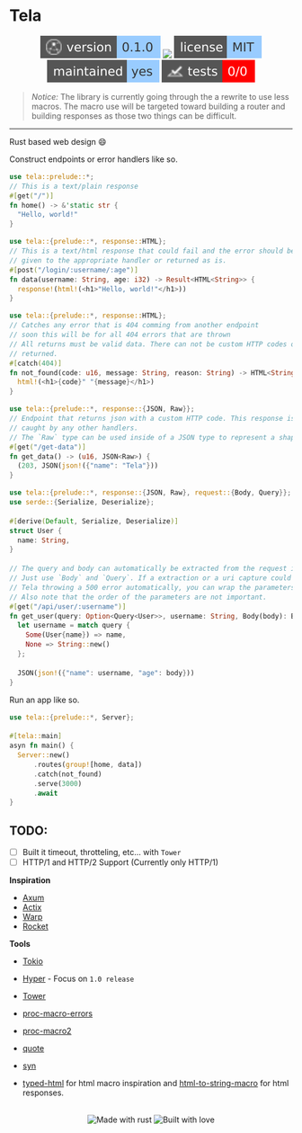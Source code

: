 # Tela 

<!-- Header Badges -->

<div align="center">
  
<img src="assets/badges/version.svg" alt="Version"/>
<a href="https://github.com/Tired-Fox/launchpad/releases" alt="Release"><img src="https://img.shields.io/github/v/release/tired-fox/launchpad.svg?style=flat-square&color=9cf"/></a>
<a href="https://github.com/Tired-Fox/launchpad/blob/main/LICENSE" alt="License"><img src="assets/badges/license.svg"/></a>
<br>
<img src="assets/badges/maintained.svg" alt="Maintained"/>
<img src="assets/badges/tests.svg" alt="Tests"/>
  
</div>

<!-- End Header -->

> *_Notice:_* The library is currently going through the a rewrite to use less macros. The macro use will be targeted toward building a router and building
> responses as those two things can be difficult.

___

Rust based web design :smile:

Construct endpoints or error handlers like so.

```rust
use tela::prelude::*;
// This is a text/plain response
#[get("/")]
fn home() -> &'static str {
  "Hello, world!"
}
```

```rust
use tela::{prelude::*, response::HTML};
// This is a text/html response that could fail and the error should be either
// given to the appropriate handler or returned as is.
#[post("/login/:username/:age")]
fn data(username: String, age: i32) -> Result<HTML<String>> {
  response!(html!(<h1>"Hello, world!"</h1>))
}
```

```rust
use tela::{prelude::*, response::HTML};
// Catches any error that is 404 comming from another endpoint
// soon this will be for all 404 errors that are thrown
// All returns must be valid data. There can not be custom HTTP codes or results
// returned.
#[catch(404)]
fn not_found(code: u16, message: String, reason: String) -> HTML<String> {
  html!(<h1>{code}" "{message}</h1>)
}
```

```rust
use tela::{prelude::*, response::{JSON, Raw}};
// Endpoint that returns json with a custom HTTP code. This response is not
// caught by any other handlers.
// The `Raw` type can be used inside of a JSON type to represent a shapeless object.
#[get("/get-data")]
fn get_data() -> (u16, JSON<Raw>) {
  (203, JSON(json!({"name": "Tela"}))
}
```

```rust
use tela::{prelude::*, response::{JSON, Raw}, request::{Body, Query}};
use serde::{Serialize, Deserialize};

#[derive(Default, Serialize, Deserialize)]
struct User {
  name: String,
}

// The query and body can automatically be extracted from the request in the parameters.
// Just use `Body` and `Query`. If a extraction or a uri capture could be missing or you don't want
// Tela throwing a 500 error automatically, you can wrap the parameters type in an `Option`.
// Also note that the order of the parameters are not important.
#[get("/api/user/:username")]
fn get_user(query: Option<Query<User>>, username: String, Body(body): Body<i32>) -> Result<JSON<Raw>> {
  let username = match query {
    Some(User{name}) => name,
    None => String::new()
  };

  JSON(json!({"name": username, "age": body}))
}
```

Run an app like so.
```rust
use tela::{prelude::*, Server};

#[tela::main]
asyn fn main() {
  Server::new()
      .routes(group![home, data])
      .catch(not_found)
      .serve(3000)
      .await
}
```

## TODO:
- [ ] Built it timeout, throtteling, etc... with `Tower`
- [ ] HTTP/1 and HTTP/2 Support (Currently only HTTP/1)

**Inspiration**
- [Axum](https://github.com/tokio-rs/axum)
- [Actix](https://github.com/actix/actix-web)
- [Warp](https://github.com/seanmonstar/warp)
- [Rocket](https://rocket.rs/)

**Tools**
- [Tokio](https://tokio.rs/)
- [Hyper](https://hyper.rs/) - Focus on `1.0 release`
- [Tower](https://github.com/tower-rs/tower)

- [proc-macro-errors](https://docs.rs/proc-macro-error/latest/proc_macro_error/)
- [proc-macro2](https://docs.rs/proc-macro2/latest/proc_macro2/)
- [quote](https://docs.rs/quote/latest/quote/)
- [syn](https://docs.rs/syn/latest/syn/)

- [typed-html](https://crates.io/crates/typed-html/0.2.2) for html macro inspiration and [html-to-string-macro](https://docs.rs/html-to-string-macro/latest/src/html_to_string_macro/lib.rs.html#96-105) for html responses. 

<!-- Footer Badges --!>

<br>
<div align="center">
  <img src="assets/badges/made_with_rust.svg" alt="Made with rust"/>
  <img src="assets/badges/built_with_love.svg" alt="Built with love"/>
</div>

<!-- End Footer -->
